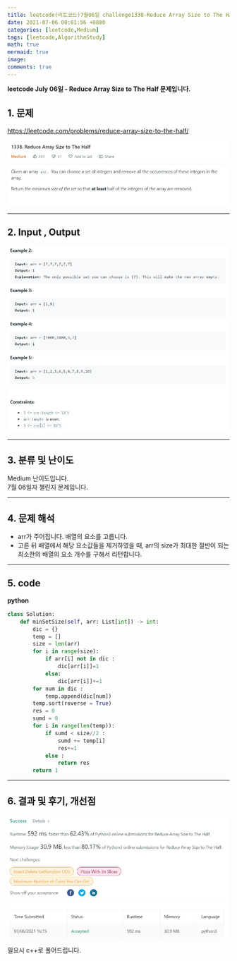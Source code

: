 ```yaml
---
title: leetcode(리트코드)7월06일 challenge1338-Reduce Array Size to The Half(python)
date: 2021-07-06 00:01:56 +0800
categories: [leetcode,Medium]
tags: [leetcode,AlgorithmStudy]
math: true
mermaid: true
image: 
comments: true
---
```


**leetcode July 06일 - Reduce Array Size to The Half 문제입니다.**

## 1. 문제
<https://leetcode.com/problems/reduce-array-size-to-the-half/>  

![](/assets/img/sample/leetcode/1338/Problem.JPG)  

-----  

## 2. Input , Output

![](/assets/img/sample/leetcode/1338/input.JPG)  


-----  

## 3. 분류 및 난이도

Medium 난이도입니다.  
7월 06일자 챌린지 문제입니다. 

-----  

## 4. 문제 해석

- arr가 주어집니다. 배열의 요소를 고릅니다.
- 고른 뒤 배열에서 해당 요소값들을 제거하였을 때, arr의 size가 최대한 절반이 되는 최소한의 배열의 요소 개수를 구해서 리턴합니다.





-----  

## 5. code


**python**

```python
class Solution:
    def minSetSize(self, arr: List[int]) -> int:
        dic = {}
        temp = []
        size = len(arr)
        for i in range(size):
            if arr[i] not in dic : 
                dic[arr[i]]=1
            else: 
                dic[arr[i]]+=1
        for num in dic : 
            temp.append(dic[num])
        temp.sort(reverse = True)
        res = 0 
        sumd = 0
        for i in range(len(temp)):
            if sumd < size//2 : 
                sumd += temp[i]
                res+=1
            else : 
                return res
        return 1
```


-----

## 6. 결과 및 후기, 개선점

![](/assets/img/sample/leetcode/1338/result.JPG)  

필요시 c++로 풀어드립니다.



